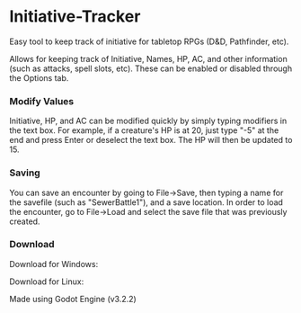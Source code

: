# Initiative-Tracker
Easy tool to keep track of initiative for tabletop RPGs (D&amp;D, Pathfinder, etc).

Allows for keeping track of Initiative, Names, HP, AC, and other information (such as attacks, spell slots, etc). These can be enabled or disabled through the Options tab.

### Modify Values
Initiative, HP, and AC can be modified quickly by simply typing modifiers in the text box.
For example, if a creature's HP is at 20, just type "-5" at the end and press Enter or deselect the text box. The HP will then be updated to 15.

### Saving
You can save an encounter by going to File->Save, then typing a name for the savefile (such as "SewerBattle1"), and a save location.
In order to load the encounter, go to File->Load and select the save file that was previously created.


### Download
Download for Windows:


Download for Linux:


Made using Godot Engine (v3.2.2)
